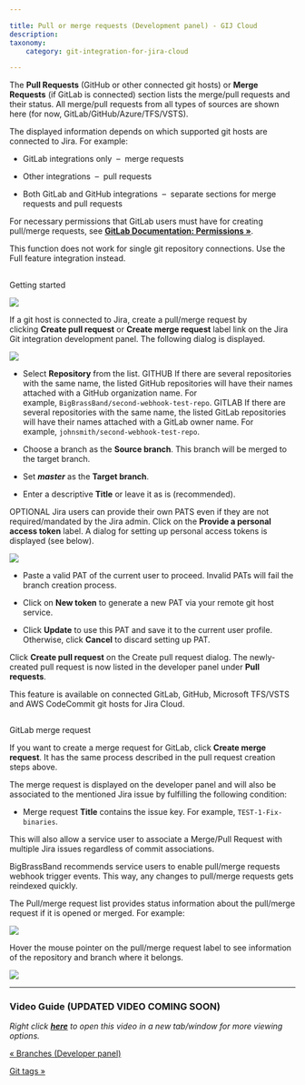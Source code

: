 ```yaml
---

title: Pull or merge requests (Development panel) - GIJ Cloud
description:
taxonomy:
    category: git-integration-for-jira-cloud

---
```

The **Pull Requests** (GitHub or other connected git hosts) or **Merge Requests** (if GitLab is connected) section lists the merge/pull requests and their status. All merge/pull requests from all types of sources are shown here (for now, GitLab/GitHub/Azure/TFS/VSTS).

The displayed information depends on which supported git hosts are connected to Jira. For example:

*   GitLab integrations only  –  merge requests

*   Other integrations  –  pull requests

*   Both GitLab and GitHub integrations  –  separate sections for merge requests and pull requests


For necessary permissions that GitLab users must have for creating pull/merge requests, see [**GitLab Documentation: Permissions »**](https://docs.gitlab.com/ee/user/permissions.html).

This function does not work for single git repository connections. Use the Full feature integration instead.

##
Getting started

![](https://bigbrassband.atlassian.net/wiki/download/thumbnails/1923025925/gitcloud-devpanel-create-pullreq-sel.png?version=1&modificationDate=1637293973700&cacheVersion=1&api=v2&width=340&height=465)

If a git host is connected to Jira, create a pull/merge request by clicking **Create pull request** or **Create merge request** label link on the Jira Git integration development panel. The following dialog is displayed.

![](https://bigbrassband.atlassian.net/wiki/download/thumbnails/1923025925/gitcloud-create-pr-dlg.png?version=1&modificationDate=1635941712612&cacheVersion=1&api=v2&width=680&height=327)

*   Select **Repository** from the list.
    GITHUB If there are several repositories with the same name, the listed GitHub repositories will have their names attached with a GitHub organization name. For example, `BigBrassBand/second-webhook-test-repo`.
    GITLAB If there are several repositories with the same name, the listed GitLab repositories will have their names attached with a GitLab owner name. For example, `johnsmith/second-webhook-test-repo`.

*   Choose a branch as the **Source branch**. This branch will be merged to the target branch.

*   Set _**master**_ as the **Target branch**.

*   Enter a descriptive **Title** or leave it as is (recommended).


OPTIONAL
Jira users can provide their own PATS even if they are not required/mandated by the Jira admin. Click on the **Provide a personal access token** label. A dialog for setting up personal access tokens is displayed (see below).

![](https://bigbrassband.atlassian.net/wiki/download/thumbnails/1923025925/gitcloud-setup-pat-dlg.png?version=1&modificationDate=1635942313659&cacheVersion=1&api=v2&width=442&height=292)

*   Paste a valid PAT of the current user to proceed. Invalid PATs will fail the branch creation process.

*   Click on **New token** to generate a new PAT via your remote git host service.

*   Click **Update** to use this PAT and save it to the current user profile. Otherwise, click **Cancel** to discard setting up PAT.


Click **Create pull request** on the Create pull request dialog. The newly-created pull request is now listed in the developer panel under **Pull requests**.

This feature is available on connected GitLab, GitHub, Microsoft TFS/VSTS and AWS CodeCommit git hosts for Jira Cloud.

##
GitLab merge request

If you want to create a merge request for GitLab, click **Create merge request**. It has the same process described in the pull request creation steps above.

The merge request is displayed on the developer panel and will also be associated to the mentioned Jira issue by fulfilling the following condition:

*   Merge request **Title** contains the issue key. For example, `TEST-1-Fix-binaries`.


This will also allow a service user to associate a Merge/Pull Request with multiple Jira issues regardless of commit associations.

BigBrassBand recommends service users to enable pull/merge requests webhook trigger events. This way, any changes to pull/merge requests gets reindexed quickly.


The Pull/merge request list provides status information about the pull/merge request if it is opened or merged. For example:

![](https://bigbrassband.atlassian.net/wiki/download/thumbnails/1923025925/gitcloud-devpanel-merge-req.png?version=1&modificationDate=1635943761256&cacheVersion=1&api=v2&width=340&height=154)


Hover the mouse pointer on the pull/merge request label to see information of the repository and branch where it belongs.

![](https://bigbrassband.atlassian.net/wiki/download/thumbnails/1923025925/gitcloud-devpanel-merge-req-hover.png?version=1&modificationDate=1635943769049&cacheVersion=1&api=v2&width=442&height=206)

* * *

### Video Guide (UPDATED VIDEO COMING SOON)

_Right click_ [_**here**_](https://bigbrassband.wistia.com/medias/1jwzeex5qa) _to open this video in a new tab/window for more viewing options._

[« Branches (Developer panel)](/wiki/spaces/GITCLOUD/pages/1923025879)

[Git tags »](/git-integration-for-jira-cloud/Git-tags)

